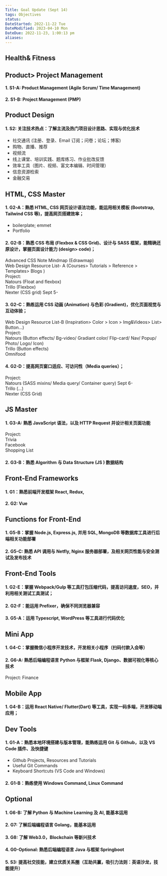 ```yaml
---
Title: Goal Update (Sept 14)
tags: Objectives
status:
DateStarted: 2022-11-22 Tue
DateModified: 2023-04-10 Mon
DateDue: 2022-11-23, 1:00:13 pm
aliases:
---
```


## Health& Fitness

## Product> Project Management

#### 1. S1-A: Product Management (Agile Scrum/ Time Management)

#### 2. S1-B: Project Management (PMP)

## Product Design

#### 1. S2: 关注技术热点：了解主流及热门项目设计思路、实现与优化技术

- 社交通讯 (注册、登录、Email 订阅；问卷；论坛；博客)
- 购物、直播、推荐
- 视频流
- 线上课堂、培训实践、题库练习、作业批改反馈
- 效率工具（图片、视频、富文本编辑、时间管理）
- 信息资源检索
- 金融交易

## HTML, CSS Master

#### 1. G2-A：熟悉 HTML, CSS 网页设计语法功能，能运用相关模板 (Bootstrap, Tailwind CSS 等)，提高网页搭建效率；

- boilerplate; emmet
- Portfolio

#### 2. G2-B：熟悉 CSS 布局 (Flexbox & CSS Grid)、设计与 SASS 框架，能精确还原设计，掌握页面设计能力 (design> code)；

Advanced CSS Note Mindmap (Edrawmap)  
Web Design Resource List- A (Courses> Tutorials > Reference > Templates> Blogs )  
Project:  
 Natours (Float and flexbox)  
 Trillo (Flexbox)  
 Nexter (CSS grid) Sept 5-

#### 3. G2-C：熟练运用 CSS 动画 (Animation) 与色彩 (Gradient)，优化页面视觉与互动体验；

Web Design Resource List-B (Inspiration> Color > Icon > Img&Videos> List> Button...)  
Project:  
 Natours (Button effects/ Bg-video/ Gradiant color/ Flip-card/ Nav/ Popup/ Photo/ Logo/ Icon)  
 Trillo (Button effects)  
 Omnifood

#### 4. G2-D：提高网页窗口适应、可访问性（Media queries）；

Project:  
 Natours (SASS mixins/ Media query/ Container query) Sept 6-  
 Trillo (...)  
 Nexter (CSS Grid)

## JS Master

#### 1. G3-A: 熟悉 JavaScript 语法，以及 HTTP Request 并设计相关页面功能

Project:  
 Trivia  
 Facebook  
 Shopping List

#### 2. G3-B：熟悉 Algorithm 与 Data Structure (JS ) 数据结构

## Front-End Frameworks

#### 1. G1：熟悉前端开发框架 React, Redux,

#### 2. G2: Vue

## Functions for Front-End

#### 1. G5-B：掌握 Node.js, Express.js, 并用 SQL, MongoDB 等数据库工具进行后端相关功能部署

#### 2. G5-C: 熟悉 API 调用与 Netfly, Nginx 服务器部署，及相关网页性能与安全测试及发布技术

## Front-End Tools

#### 1. G2-E：掌握 Webpack/Gulp 等工具打包压缩代码，提高访问速度，SEO，并利用相关测试工具测试；

#### 2. G2-F：能运用 Prefixer，确保不同浏览器兼容

#### 3. G5-A：运用 Typescript, WordPress 等工具进行代码优化

## Mini App

#### 1. G4-C：掌握微信小程序开发技术，开发相关小程序（扫码付款入会等）

#### 2. G6-A: 熟悉后端编程语言 Python 与框架 Flask, Django、数据可视化等核心技术

Project: Finance

## Mobile App

#### 1. G4-B：运用 React Native/ Flutter(Dart) 等工具，实现一码多端，开发移动端应用；

## Dev Tools

#### 1. G1-A：熟悉本地环境搭建与版本管理，能熟练运用 Git 与 Github，以及 VS Code 插件、及快捷键

- Github Projects, Resources and Tutorials
- Useful Git Commands
- Keyboard Shortcuts (VS Code and Windows)

#### 2. G1-B：熟练使用 Windows Command, Linux Command

## Optional

#### 1. G6-B: 了解 Python 与 Machine Learning 及 AI, 能基本运用

#### 2. G7: 了解后端编程语言 Golang，能基本运用

#### 3. G8: 了解 Web3.0，Blockchain 等新兴技术

#### 4. G0-Optional: 熟悉后端编程语言 Java 与框架 Springboot

#### 5. S3: 提高社交技能，建立优质关系圈（互助共赢，吸引力法则：英语沙龙，技能提升）

